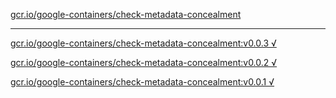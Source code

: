 [gcr.io/google-containers/check-metadata-concealment](https://hub.docker.com/r/anjia0532/google-containers.check-metadata-concealment/tags/) 

----
[gcr.io/google-containers/check-metadata-concealment:v0.0.3 √](https://hub.docker.com/r/anjia0532/google-containers.check-metadata-concealment/tags/)

[gcr.io/google-containers/check-metadata-concealment:v0.0.2 √](https://hub.docker.com/r/anjia0532/google-containers.check-metadata-concealment/tags/)

[gcr.io/google-containers/check-metadata-concealment:v0.0.1 √](https://hub.docker.com/r/anjia0532/google-containers.check-metadata-concealment/tags/)

